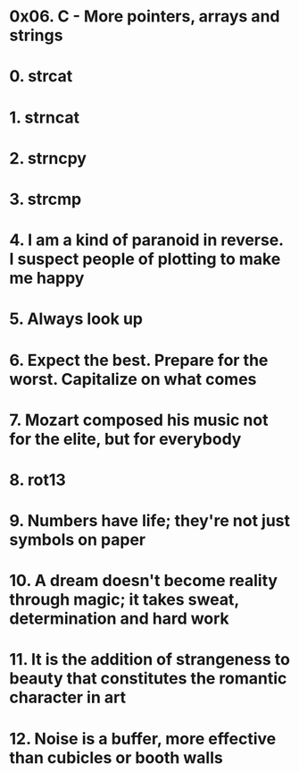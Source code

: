 # 0x06. C - More pointers, arrays and strings
# 0. strcat
# 1. strncat
# 2. strncpy
# 3. strcmp
# 4. I am a kind of paranoid in reverse. I suspect people of plotting to make me happy
# 5. Always look up
# 6. Expect the best. Prepare for the worst. Capitalize on what comes
# 7. Mozart composed his music not for the elite, but for everybody
# 8. rot13
# 9. Numbers have life; they're not just symbols on paper
# 10. A dream doesn't become reality through magic; it takes sweat, determination and hard work
# 11. It is the addition of strangeness to beauty that constitutes the romantic character in art
# 12. Noise is a buffer, more effective than cubicles or booth walls
